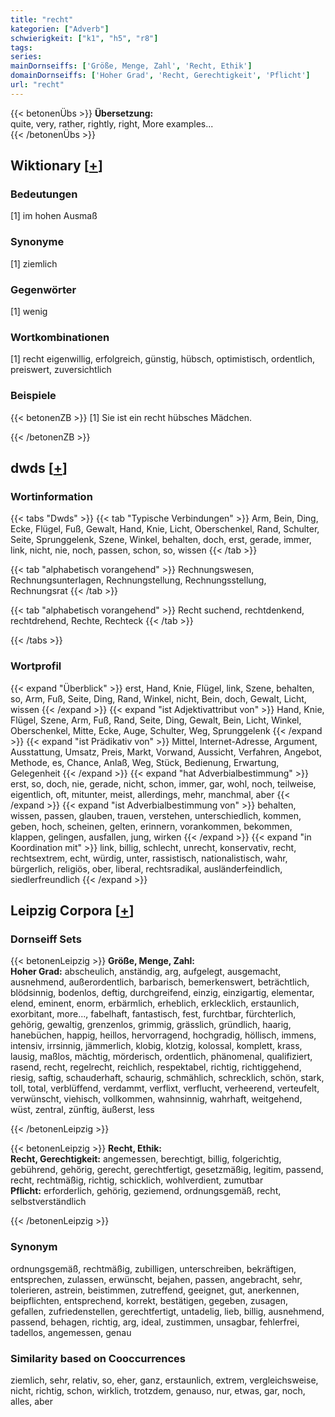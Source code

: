 ```yaml
---
title: "recht"
kategorien: ["Adverb"]
schwierigkeit: ["k1", "h5", "r8"]
tags:
series:
mainDornseiffs: ['Größe, Menge, Zahl', 'Recht, Ethik']
domainDornseiffs: ['Hoher Grad', 'Recht, Gerechtigkeit', 'Pflicht']
url: "recht"
---
```


{{< betonenÜbs >}}
**Übersetzung:**  
quite, very, rather, rightly, right, More examples...  
{{< /betonenÜbs >}}

## Wiktionary [[+](https://de.wiktionary.org/wiki/recht)]

### Bedeutungen
[1] im hohen Ausmaß  

### Synonyme
[1] ziemlich  

### Gegenwörter
[1] wenig  

### Wortkombinationen
[1] recht eigenwillig, erfolgreich, günstig, hübsch, optimistisch, ordentlich, preiswert, zuversichtlich  

### Beispiele
{{< betonenZB >}}
[1] Sie ist ein recht hübsches Mädchen.  

{{< /betonenZB >}}


## dwds [[+](https://www.dwds.de/wb/recht)]

### Wortinformation
{{< tabs "Dwds" >}}
{{< tab "Typische Verbindungen" >}}
Arm, Bein, Ding, Ecke, Flügel, Fuß, Gewalt, Hand, Knie, Licht, Oberschenkel, Rand, Schulter, Seite, Sprunggelenk, Szene, Winkel, behalten, doch, erst, gerade, immer, link, nicht, nie, noch, passen, schon, so, wissen
{{< /tab >}}

{{< tab "alphabetisch vorangehend" >}}
Rechnungswesen, Rechnungsunterlagen, Rechnungstellung, Rechnungsstellung, Rechnungsrat
{{< /tab >}}

{{< tab "alphabetisch vorangehend" >}}
Recht suchend, rechtdenkend, rechtdrehend, Rechte, Rechteck
{{< /tab >}}

{{< /tabs >}}

### Wortprofil
{{< expand "Überblick" >}} erst, Hand, Knie, Flügel, link, Szene, behalten, so, Arm, Fuß, Seite, Ding, Rand, Winkel, nicht, Bein, doch, Gewalt, Licht, wissen {{< /expand >}}
{{< expand "ist Adjektivattribut von" >}} Hand, Knie, Flügel, Szene, Arm, Fuß, Rand, Seite, Ding, Gewalt, Bein, Licht, Winkel, Oberschenkel, Mitte, Ecke, Auge, Schulter, Weg, Sprunggelenk {{< /expand >}}
{{< expand "ist Prädikativ von" >}} Mittel, Internet-Adresse, Argument, Ausstattung, Umsatz, Preis, Markt, Vorwand, Aussicht, Verfahren, Angebot, Methode, es, Chance, Anlaß, Weg, Stück, Bedienung, Erwartung, Gelegenheit {{< /expand >}}
{{< expand "hat Adverbialbestimmung" >}} erst, so, doch, nie, gerade, nicht, schon, immer, gar, wohl, noch, teilweise, eigentlich, oft, mitunter, meist, allerdings, mehr, manchmal, aber {{< /expand >}}
{{< expand "ist Adverbialbestimmung von" >}} behalten, wissen, passen, glauben, trauen, verstehen, unterschiedlich, kommen, geben, hoch, scheinen, gelten, erinnern, vorankommen, bekommen, klappen, gelingen, ausfallen, jung, wirken {{< /expand >}}
{{< expand "in Koordination mit" >}} link, billig, schlecht, unrecht, konservativ, recht, rechtsextrem, echt, würdig, unter, rassistisch, nationalistisch, wahr, bürgerlich, religiös, ober, liberal, rechtsradikal, ausländerfeindlich, siedlerfreundlich {{< /expand >}}

## Leipzig Corpora [[+](https://corpora.uni-leipzig.de/en/res?word=recht&corpusId=deu_newscrawl-public_2018)]

### Dornseiff Sets
{{< betonenLeipzig >}}
**Größe, Menge, Zahl:**  
**Hoher Grad:** abscheulich, anständig, arg, aufgelegt, ausgemacht, ausnehmend, außerordentlich, barbarisch, bemerkenswert, beträchtlich, blödsinnig, bodenlos, deftig, durchgreifend, einzig, einzigartig, elementar, elend, eminent, enorm, erbärmlich, erheblich, erklecklich, erstaunlich, exorbitant, more..., fabelhaft, fantastisch, fest, furchtbar, fürchterlich, gehörig, gewaltig, grenzenlos, grimmig, grässlich, gründlich, haarig, hanebüchen, happig, heillos, hervorragend, hochgradig, höllisch, immens, intensiv, irrsinnig, jämmerlich, klobig, klotzig, kolossal, komplett, krass, lausig, maßlos, mächtig, mörderisch, ordentlich, phänomenal, qualifiziert, rasend, recht, regelrecht, reichlich, respektabel, richtig, richtiggehend, riesig, saftig, schauderhaft, schaurig, schmählich, schrecklich, schön, stark, toll, total, verblüffend, verdammt, verflixt, verflucht, verheerend, verteufelt, verwünscht, viehisch, vollkommen, wahnsinnig, wahrhaft, weitgehend, wüst, zentral, zünftig, äußerst, less  

{{< /betonenLeipzig >}}


{{< betonenLeipzig >}}
**Recht, Ethik:**  
**Recht, Gerechtigkeit:** angemessen, berechtigt, billig, folgerichtig, gebührend, gehörig, gerecht, gerechtfertigt, gesetzmäßig, legitim, passend, recht, rechtmäßig, richtig, schicklich, wohlverdient, zumutbar  
**Pflicht:** erforderlich, gehörig, geziemend, ordnungsgemäß, recht, selbstverständlich  

{{< /betonenLeipzig >}}

### Synonym
ordnungsgemäß, rechtmäßig, zubilligen, unterschreiben, bekräftigen, entsprechen, zulassen, erwünscht, bejahen, passen, angebracht, sehr, tolerieren, astrein, beistimmen, zutreffend, geeignet, gut, anerkennen, beipflichten, entsprechend, korrekt, bestätigen, gegeben, zusagen, gefallen, zufriedenstellen, gerechtfertigt, untadelig, lieb, billig, ausnehmend, passend, behagen, richtig, arg, ideal, zustimmen, unsagbar, fehlerfrei, tadellos, angemessen, genau


### Similarity based on Cooccurrences
ziemlich, sehr, relativ, so, eher, ganz, erstaunlich, extrem, vergleichsweise, nicht, richtig, schon, wirklich, trotzdem, genauso, nur, etwas, gar, noch, alles, aber

